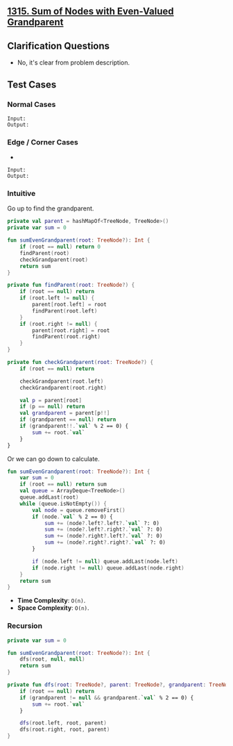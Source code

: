 ## [1315. Sum of Nodes with Even-Valued Grandparent](https://leetcode.com/problems/sum-of-nodes-with-even-valued-grandparent)
## Clarification Questions
* No, it's clear from problem description.
 
## Test Cases
### Normal Cases
```
Input: 
Output: 
```
### Edge / Corner Cases
* 
```
Input: 
Output: 
```
### Intuitive
Go up to find the grandparent.

```kotlin
private val parent = hashMapOf<TreeNode, TreeNode>()
private var sum = 0

fun sumEvenGrandparent(root: TreeNode?): Int {
    if (root == null) return 0
    findParent(root)
    checkGrandparent(root)
    return sum
}

private fun findParent(root: TreeNode?) {
    if (root == null) return
    if (root.left != null) {
        parent[root.left] = root
        findParent(root.left)
    }
    if (root.right != null) {
        parent[root.right] = root
        findParent(root.right)
    }
}

private fun checkGrandparent(root: TreeNode?) {
    if (root == null) return

    checkGrandparent(root.left)
    checkGrandparent(root.right)

    val p = parent[root]
    if (p == null) return
    val grandparent = parent[p!!]
    if (grandparent == null) return
    if (grandparent!!.`val` % 2 == 0) {
        sum += root.`val`
    }
}
```

Or we can go down to calculate.

```kotlin
fun sumEvenGrandparent(root: TreeNode?): Int {
    var sum = 0
    if (root == null) return sum
    val queue = ArrayDeque<TreeNode>()
    queue.addLast(root)
    while (queue.isNotEmpty()) {
        val node = queue.removeFirst()
        if (node.`val` % 2 == 0) {
            sum += (node?.left?.left?.`val` ?: 0)
            sum += (node?.left?.right?.`val` ?: 0)
            sum += (node?.right?.left?.`val` ?: 0)
            sum += (node?.right?.right?.`val` ?: 0)
        }

        if (node.left != null) queue.addLast(node.left)
        if (node.right != null) queue.addLast(node.right)
    }
    return sum
}
```

* **Time Complexity**: `O(n)`.
* **Space Complexity**: `O(n)`.

### Recursion
```kotlin
private var sum = 0

fun sumEvenGrandparent(root: TreeNode?): Int {
    dfs(root, null, null)
    return sum
}

private fun dfs(root: TreeNode?, parent: TreeNode?, grandparent: TreeNode?) {
    if (root == null) return
    if (grandparent != null && grandparent.`val` % 2 == 0) {
        sum += root.`val`
    }

    dfs(root.left, root, parent)
    dfs(root.right, root, parent)
}
```